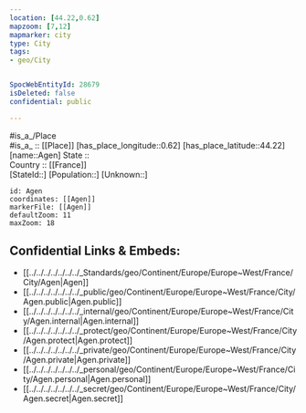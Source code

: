 ```yaml
---
location: [44.22,0.62] 
mapzoom: [7,12] 
mapmarker: city 
type: City
tags:
- geo/City


SpocWebEntityId: 28679
isDeleted: false
confidential: public

---
```

#is_a_/Place  
#is_a_ :: [[Place]] 
[has_place_longitude::0.62] 
[has_place_latitude::44.22] 
[name::Agen] 
State ::  
Country :: [[France]]  
[StateId::] 
[Population::] 
[Unknown::] 


```leaflet
id: Agen
coordinates: [[Agen]] 
markerFile: [[Agen]] 
defaultZoom: 11 
maxZoom: 18
```


## Confidential Links & Embeds: 
- [[../../../../../../../_Standards/geo/Continent/Europe/Europe~West/France/City/Agen|Agen]] 
- [[../../../../../../../_public/geo/Continent/Europe/Europe~West/France/City/Agen.public|Agen.public]] 
- [[../../../../../../../_internal/geo/Continent/Europe/Europe~West/France/City/Agen.internal|Agen.internal]] 
- [[../../../../../../../_protect/geo/Continent/Europe/Europe~West/France/City/Agen.protect|Agen.protect]] 
- [[../../../../../../../_private/geo/Continent/Europe/Europe~West/France/City/Agen.private|Agen.private]] 
- [[../../../../../../../_personal/geo/Continent/Europe/Europe~West/France/City/Agen.personal|Agen.personal]] 
- [[../../../../../../../_secret/geo/Continent/Europe/Europe~West/France/City/Agen.secret|Agen.secret]] 

